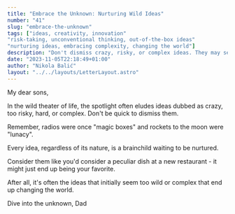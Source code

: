 ```yaml
---
title: "Embrace the Unknown: Nurturing Wild Ideas"
number: "41"
slug: "embrace-the-unknown"
tags: ["ideas, creativity, innovation"
"risk-taking, unconventional thinking, out-of-the-box ideas"
"nurturing ideas, embracing complexity, changing the world"]
description: "Don't dismiss crazy, risky, or complex ideas. They may seem wild, but they can change the world. Dive into the unknown and nurture them like a peculiar dish at a new restaurant."
date: "2023-11-05T22:18:49+01:00"
author: "Nikola Balić"
layout: "../../layouts/LetterLayout.astro"
---
```

My dear sons,

In the wild theater of life, the spotlight often eludes ideas dubbed as crazy, too risky, hard, or complex. Don't be quick to dismiss them. 

Remember, radios were once "magic boxes" and rockets to the moon were "lunacy". 

Every idea, regardless of its nature, is a brainchild waiting to be nurtured. 

Consider them like you'd consider a peculiar dish at a new restaurant - it might just end up being your favorite.

After all, it's often the ideas that initially seem too wild or complex that end up changing the world.

Dive into the unknown,
Dad